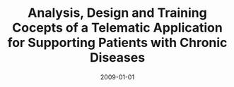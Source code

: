 ---
abstract: ''
authors:
- Yunyun Yang
date: '2009-01-01'
featured: false
links:
- name: Publik
  url: https://publik.tuwien.ac.at/showentry.php?ID=183680&lang=1
publication_types:
- '7'
publishDate: '2009-01-01'
title: Analysis, Design and Training Cocepts of a Telematic Application for Supporting
  Patients with Chronic Diseases
url_pdf: ''
---